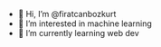 - 👋 Hi, I’m @firatcanbozkurt
- 👀 I’m interested in machine learning
- 🌱 I’m currently learning web dev



<!---
firatcanbozkurt/firatcanbozkurt is a ✨ special ✨ repository because its `README.md` (this file) appears on your GitHub profile.
You can click the Preview link to take a look at your changes.
--->

